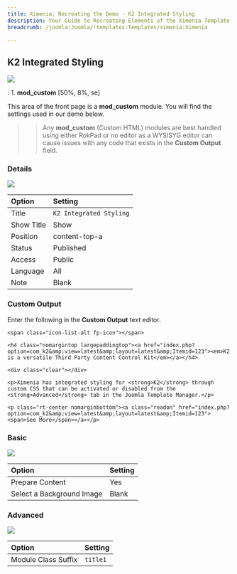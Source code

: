 ```yaml
---
title: Ximenia: Recreating the Demo - K2 Integrated Styling
description: Your Guide to Recreating Elements of the Ximenia Template for Joomla
breadcrumb: /joomla:Joomla/!templates:Templates/ximenia:Ximenia

---
```


K2 Integrated Styling
-----
![][demo]

:   1. **mod_custom** [50%, 8%, se]

This area of the front page is a **mod_custom** module. You will find the settings used in our demo below.

>> Any **mod_custom** (Custom HTML) modules are best handled using either RokPad or no editor as a WYSISYG editor can cause issues with any code that exists in the **Custom Output** field.

### Details
![][demo2]

| Option     | Setting                  |  
| :--------- | :----------------------- |  
| Title      | `K2 Integrated Styling`  |  
| Show Title | Show                     |  
| Position   | content-top-a            |  
| Status     | Published                |  
| Access     | Public                   |  
| Language   | All                      |  
| Note       | Blank                    |  

### Custom Output
Enter the following in the **Custom Output** text editor.

~~~
<span class="icon-list-alt fp-icon"></span>

<h4 class="nomargintop largepaddingtop"><a href="index.php?option=com_k2&amp;view=latest&amp;layout=latest&amp;Itemid=123"><em>K2 is a versatile Third Party Content Control Kit</em></a></h4>

<div class="clear"></div>

<p>Ximenia has integrated styling for <strong>K2</strong> through custom CSS that can be activated or disabled from the <strong>Advanced</strong> tab in the Joomla Template Manager.</p>

<p class="rt-center nomarginbottom"><a class="readon" href="index.php?option=com_k2&amp;view=latest&amp;layout=latest&amp;Itemid=123"><span>See More</span></a></p>
~~~

### Basic
![][demo3]

| Option                    | Setting |  
| :------------------------ | :------ |  
| Prepare Content           | Yes     |  
| Select a Background Image | Blank   |

### Advanced
![][demo4]

| Option              | Setting  |  
| :------------------ | :------- |  
| Module Class Suffix | `title1` |  

[demo]: assets/demo_4.jpeg
[demo2]: assets/k2style_1.jpeg
[demo3]: assets/k2style_2.jpeg
[demo4]: assets/k2style_3.jpeg
